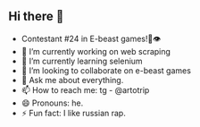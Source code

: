 ## Hi there 👋 

- Сontestant #24 in E-beast games!🏃👁️ 
- 🔭 I’m currently working on web scraping
- 🌱 I’m currently learning selenium
- 👯 I’m looking to collaborate on e-beast games
- 💬 Ask me about everything.
- 📫 How to reach me: tg - @artotrip
- 😄 Pronouns: he.
- ⚡ Fun fact: I like russian rap.

